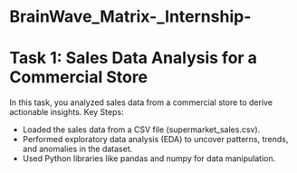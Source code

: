 # BrainWave_Matrix-_Internship-
# Task 1: Sales Data Analysis for a Commercial Store
In this task, you analyzed sales data from a commercial store to derive actionable insights.
Key Steps:

* Loaded the sales data from a CSV file (supermarket_sales.csv).
* Performed exploratory data analysis (EDA) to uncover patterns, trends, and anomalies in the dataset.
* Used Python libraries like pandas and numpy for data manipulation.
